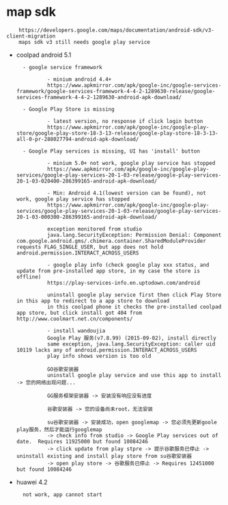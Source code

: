 # map sdk

        https://developers.google.com/maps/documentation/android-sdk/v3-client-migration
        maps sdk v3 still needs google play service

- coolpad android 5.1

        - google service framework

                - minium android 4.4+
                https://www.apkmirror.com/apk/google-inc/google-services-framework/google-services-framework-4-4-2-1289630-release/google-services-framework-4-4-2-1289630-android-apk-download/  

        - Google Play Store is missing

                - latest version, no response if click login button
                https://www.apkmirror.com/apk/google-inc/google-play-store/google-play-store-18-3-13-release/google-play-store-18-3-13-all-0-pr-288027794-android-apk-download/

        - Google Play services is missing, UI has 'install' button 

                - minium 5.0+ not work, google play service has stopped
                https://www.apkmirror.com/apk/google-inc/google-play-services/google-play-services-20-1-03-release/google-play-services-20-1-03-020400-286399165-android-apk-download/

                - Min: Android 4.1(lowest version can be found), not work, google play service has stopped
                https://www.apkmirror.com/apk/google-inc/google-play-services/google-play-services-20-1-03-release/google-play-services-20-1-03-000300-286399165-android-apk-download/ 

                exception monitored from studio
                java.lang.SecurityException: Permission Denial: Component com.google.android.gms/.chimera.container.SharedModuleProvider requests FLAG_SINGLE_USER, but app does not hold android.permission.INTERACT_ACROSS_USERS

                - google play info (check google play xxx status, and update from pre-installed app store, in my case the store is offline)
                https://play-services-info.en.uptodown.com/android

                uninstall google play service first then click Play Store in this app to redirect to a app store to download
                in this coolpad phone it checks the pre-installed coolpad app store, but click install got 404 from http://www.coolmart.net.cn/components/

                - install wandoujia
                Google Play 服务(v7.8.99) (2015-09-02), install directly
                same exception, java.lang.SecurityException: caller uid 10119 lacks any of android.permission.INTERACT_ACROSS_USERS
                play info shows version is too old 

                GO谷歌安装器
                uninstall google play service and use this app to install -> 您的网络出现问题...

                GG服务框架安装器 -> 安装没有响应没有进度

                谷歌安装器 -> 您的设备尚未root，无法安装

                su谷歌安装器 -> 安装成功，open googlemap -> 您必须先更新goole play服务，然后才能运行googlemap 
                -> check info from studio -> Google Play services out of date.  Requires 11925000 but found 10084246
                -> click update from play stpre -> 提示谷歌服务已停止 -> uninstall existing and install play store from su谷歌安装器 
                -> open play store -> 谷歌服务已停止 -> Requires 12451000 but found 10084246
                
- huawei 4.2

        not work, app cannot start